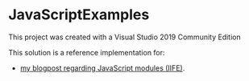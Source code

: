 # JavaScriptExamples

This project was created with a Visual Studio 2019 Community Edition
 
This solution is a reference implementation for:
- [my blogpost regarding JavaScript modules (IIFE)](https://samanthaneilen.github.io/2019/12/30/Creating-more-maintainable-javascript-with-self-executing-functions.html "my blogpost regarding JavaScript modules (IIFE)").
